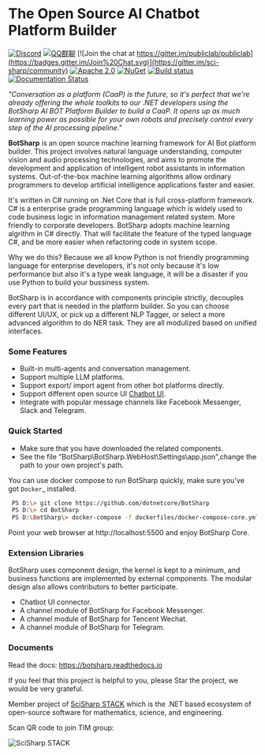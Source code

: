 # The Open Source AI Chatbot Platform Builder

[![Discord](https://img.shields.io/discord/1106946823282761851?label=Discord)](https://discord.gg/qRVm82fKTS)
[![QQ群聊](https://img.shields.io/static/v1?label=QQ&message=群聊&color=brightgreen)](http://qm.qq.com/cgi-bin/qm/qr?_wv=1027&k=sN9VVMwbWjs5L0ATpizKKxOcZdEPMrp8&authKey=RLDw41bLTrEyEgZZi%2FzT4pYk%2BwmEFgFcrhs8ZbkiVY7a4JFckzJefaYNW6Lk4yPX&noverify=0&group_code=985366726)
[![Join the chat at https://gitter.im/publiclab/publiclab](https://badges.gitter.im/Join%20Chat.svg)](https://gitter.im/sci-sharp/community) 
[![Apache 2.0](https://img.shields.io/hexpm/l/plug.svg)](https://raw.githubusercontent.com/Oceania2018/BotSharp/master/LICENSE) 
[![NuGet](https://img.shields.io/nuget/dt/BotSharp.Core.svg)](https://www.nuget.org/packages/BotSharp.Core) 
[![Build status](https://ci.appveyor.com/api/projects/status/qx2dx5ca5hjqodm5?svg=true)](https://ci.appveyor.com/project/Haiping-Chen/botsharp)
[![Documentation Status](https://readthedocs.org/projects/botsharp/badge/?version=latest)](https://botsharp.readthedocs.io/en/latest/?badge=latest)

*"Conversation as a platform (CaaP) is the future, so it's perfect that we're already offering the whole toolkits to our .NET developers using the BotSharp AI BOT Platform Builder to build a CaaP. It opens up as much learning power as possible for your own robots and precisely control every step of the AI processing pipeline."*
    
**BotSharp** is an open source machine learning framework for AI Bot platform builder. This project involves natural language understanding, computer vision and audio processing technologies, and aims to promote the development and application of intelligent robot assistants in information systems. Out-of-the-box machine learning algorithms allow ordinary programmers to develop artificial intelligence applications faster and easier. 

It's written in C# running on .Net Core that is full cross-platform framework. C# is a enterprise grade programming language which is widely used to code business logic in information management related system. More friendly to corporate developers. BotSharp adopts machine learning algrithm in C# directly. That will facilitate the feature of the typed language C#, and be more easier when refactoring code in system scope. 

Why we do this? Because we all know Python is not friendly programming language for enterprise developers, it's not only because it's low performance but also it's a type weak language, it will be a disaster if you use Python to build your bussiness system.

BotSharp is in accordance with components principle strictly, decouples every part that is needed in the platform builder. So you can choose different UI/UX, or pick up a different NLP Tagger, or select a more advanced algorithm to do NER task. They are all modulized based on unified interfaces.

### Some Features

* Built-in multi-agents and conversation management.
* Support multiple LLM platforms.
* Support export/ import agent from other bot platforms directly. 
* Support different open source UI [Chatbot UI](src\BotUIs\ChatbotUI\Chatbot-UI.md).
* Integrate with popular message channels like Facebook Messenger, Slack and Telegram.

### Quick Started

*  Make sure that you have downloaded the related components.
*  See the file "BotSharp\BotSharp.WebHost\Settings\app.json",change the path to your own project's path.

You can use docker compose to run BotSharp quickly, make sure you've got `Docker`_ installed.

```sh
 PS D:\> git clone https://github.com/dotnetcore/BotSharp
 PS D:\> cd BotSharp
 PS D:\BotSharp\> docker-compose -f dockerfiles/docker-compose-core.yml up
```

Point your web browser at http://localhost:5500 and enjoy BotSharp Core.

### Extension Libraries

BotSharp uses component design, the kernel is kept to a minimum, and business functions are implemented by external components. The modular design also allows contributors to better participate.

* Chatbot UI connector. 
* A channel module of BotSharp for Facebook Messenger.
* A channel module of BotSharp for Tencent Wechat.
* A channel module of BotSharp for Telegram.

### Documents

Read the docs: https://botsharp.readthedocs.io

If you feel that this project is helpful to you, please Star the project, we would be very grateful.

Member project of [SciSharp STACK](https://github.com/SciSharp) which is the .NET based ecosystem of open-source software for mathematics, science, and engineering.

Scan QR code to join TIM group:

![SciSharp STACK](https://raw.githubusercontent.com/SciSharp/TensorFlow.NET/master/docs/TIM.jpg)
